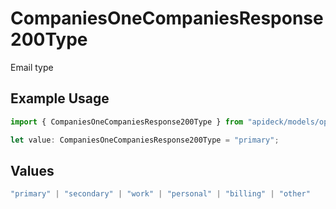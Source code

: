 # CompaniesOneCompaniesResponse200Type

Email type

## Example Usage

```typescript
import { CompaniesOneCompaniesResponse200Type } from "apideck/models/operations";

let value: CompaniesOneCompaniesResponse200Type = "primary";
```

## Values

```typescript
"primary" | "secondary" | "work" | "personal" | "billing" | "other"
```